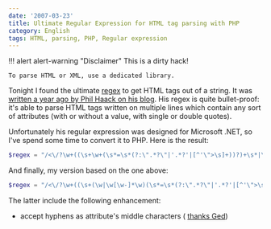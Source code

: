 ```yaml
---
date: '2007-03-23'
title: Ultimate Regular Expression for HTML tag parsing with PHP
category: English
tags: HTML, parsing, PHP, Regular expression
---
```


!!! alert alert-warning "Disclaimer"
    This is a dirty hack!

    To parse HTML or XML, use a dedicated library.

Tonight I found the ultimate
[regex](https://en.wikipedia.org/wiki/Regular_expression) to get HTML tags out of
a string. It was
[written a year ago by Phil Haack on his blog](https://haacked.com/archive/2005/04/22/Matching_HTML_With_Regex.aspx).
His regex is quite bullet-proof: it's able to parse HTML tags written on
multiple lines which contain any sort of attributes (with or without a value,
with single or double quotes).

Unfortunately his regular expression was designed for Microsoft .NET, so I've
spend some time to convert it to PHP. Here is the result:

```php
$regex = "/<\/?\w+((\s+\w+(\s*=\s*(?:\".*?\"|'.*?'|[^'\">\s]+))?)+\s*|\s*)\/?>/i";
```

And finally, my version based on the one above:

```php
$regex = "/<\/?\w+((\s+(\w|\w[\w-]*\w)(\s*=\s*(?:\".*?\"|'.*?'|[^'\">\s]+))?)+\s*|\s*)\/?>/i";
```

The latter include the following enhancement:

- accept hyphens as attribute's middle characters (
  [thanks Ged](https://kevin.deldycke.com/2007/ultimate-regular-expression-for-html-tag-parsing-with-php#comment-769310266))
